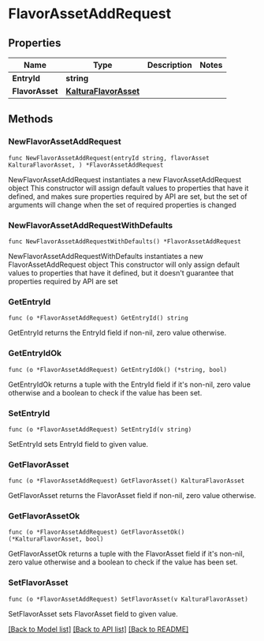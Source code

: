 # FlavorAssetAddRequest

## Properties

Name | Type | Description | Notes
------------ | ------------- | ------------- | -------------
**EntryId** | **string** |  | 
**FlavorAsset** | [**KalturaFlavorAsset**](KalturaFlavorAsset.md) |  | 

## Methods

### NewFlavorAssetAddRequest

`func NewFlavorAssetAddRequest(entryId string, flavorAsset KalturaFlavorAsset, ) *FlavorAssetAddRequest`

NewFlavorAssetAddRequest instantiates a new FlavorAssetAddRequest object
This constructor will assign default values to properties that have it defined,
and makes sure properties required by API are set, but the set of arguments
will change when the set of required properties is changed

### NewFlavorAssetAddRequestWithDefaults

`func NewFlavorAssetAddRequestWithDefaults() *FlavorAssetAddRequest`

NewFlavorAssetAddRequestWithDefaults instantiates a new FlavorAssetAddRequest object
This constructor will only assign default values to properties that have it defined,
but it doesn't guarantee that properties required by API are set

### GetEntryId

`func (o *FlavorAssetAddRequest) GetEntryId() string`

GetEntryId returns the EntryId field if non-nil, zero value otherwise.

### GetEntryIdOk

`func (o *FlavorAssetAddRequest) GetEntryIdOk() (*string, bool)`

GetEntryIdOk returns a tuple with the EntryId field if it's non-nil, zero value otherwise
and a boolean to check if the value has been set.

### SetEntryId

`func (o *FlavorAssetAddRequest) SetEntryId(v string)`

SetEntryId sets EntryId field to given value.


### GetFlavorAsset

`func (o *FlavorAssetAddRequest) GetFlavorAsset() KalturaFlavorAsset`

GetFlavorAsset returns the FlavorAsset field if non-nil, zero value otherwise.

### GetFlavorAssetOk

`func (o *FlavorAssetAddRequest) GetFlavorAssetOk() (*KalturaFlavorAsset, bool)`

GetFlavorAssetOk returns a tuple with the FlavorAsset field if it's non-nil, zero value otherwise
and a boolean to check if the value has been set.

### SetFlavorAsset

`func (o *FlavorAssetAddRequest) SetFlavorAsset(v KalturaFlavorAsset)`

SetFlavorAsset sets FlavorAsset field to given value.



[[Back to Model list]](../README.md#documentation-for-models) [[Back to API list]](../README.md#documentation-for-api-endpoints) [[Back to README]](../README.md)


